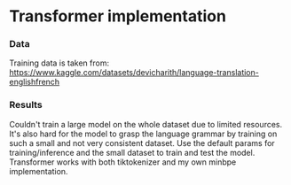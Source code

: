 # Transformer implementation

### Data
Training data is taken from:
https://www.kaggle.com/datasets/devicharith/language-translation-englishfrench

### Results
Couldn't train a large model on the whole dataset due to limited resources. It's also hard for the model to grasp the language grammar by training on such a small and not very consistent dataset.
Use the default params for training/inference and the small dataset to train and test the model. 
Transformer works with both tiktokenizer and my own minbpe implementation.